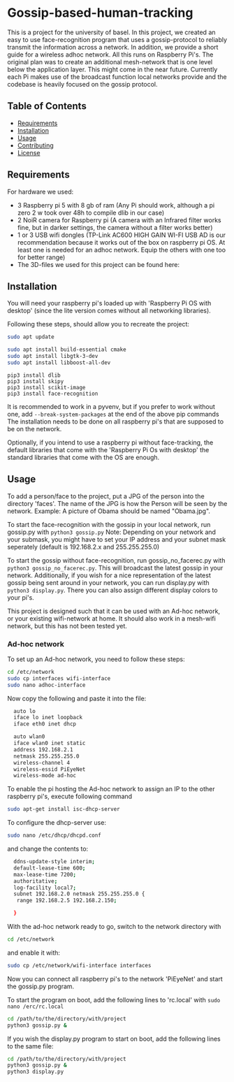 # Gossip-based-human-tracking

This is a project for the university of basel. In this project, we created an easy to use face-recognition program that uses a gossip-protocol to reliably transmit the information across a network. In addition, we provide a short guide for a wireless adhoc network. All this runs on Raspberry Pi's. The original plan was to create an additional mesh-network that is one level below the application layer. This might come in the near future. Currently each Pi makes use of the broadcast function local networks provide and the codebase is heavily focused on the gossip protocol. 

## Table of Contents
- [Requirements](#requirements)
- [Installation](#installation)
- [Usage](#usage)
- [Contributing](#contributing)
- [License](#license)

## Requirements

For hardware we used: 
- 3 Raspberry pi 5 with 8 gb of ram (Any Pi should work, although a pi zero 2 w took over 48h to compile dlib in our case)
- 2 NoiR camera for Raspberry pi (A camera with an Infrared filter works fine, but in darker settings, the camera without a filter works better)
- 1 or 3 USB wifi dongles (TP-Link AC600 HIGH GAIN WI-FI USB AD is our recommendation because it works out of the box on raspberry pi OS. At least one is needed for an adhoc network. Equip the others with one too for better range)
- The 3D-files we used for this project can be found here:

## Installation

You will need your raspberry pi's loaded up with 'Raspberry Pi OS with desktop' (since the lite version comes without all networking libraries).

Following these steps, should allow you to recreate the project:

```bash
sudo apt update
```
```bash
sudo apt install build-essential cmake
sudo apt install libgtk-3-dev
sudo apt install libboost-all-dev
```
```
pip3 install dlib
pip3 install skipy
pip3 install scikit-image
pip3 install face-recognition
```
It is recommended to work in a pyvenv, but if you prefer to work without one, add ``` --break-system-packages ``` at the end of the above pip commands
The installation needs to be done on all raspberry pi's that are supposed to be on the network.

Optionally, if you intend to use a raspberry pi without face-tracking, the default libraries that come with the 'Raspberry Pi Os with desktop' the standard libraries that come with the OS are enough.

## Usage

To add a person/face to the project, put a JPG of the person into the directory 'faces'. The name of the JPG is how the Person will be seen by the network. 
Example: A picture of Obama should be named "Obama.jpg".

To start the face-recognition with the gossip in your local network, run gossip.py with ```python3 gossip.py```
Note: Depending on your network and your submask, you might have to set your IP address and your subnet mask seperately (default is 192.168.2.x and 255.255.255.0)

To start the gossip without face-recognition, run gossip_no_facerec.py with ```python3 gossip_no_facerec.py```. This will broadcast the latest gossip in your network.
Additionally, if you wish for a nice representation of the latest gossip being sent around in your network, you can run display.py with ```python3 display.py```. 
There you can also assign different display colors to your pi's.

This project is designed such that it can be used with an Ad-hoc network, or your existing wifi-network at home. It should also work in a mesh-wifi network, but this has not been tested yet. 

### Ad-hoc network
To set up an Ad-hoc network, you need to follow these steps:
```bash
cd /etc/network
sudo cp interfaces wifi-interface
sudo nano adhoc-interface
```
Now copy the following and paste it into the file:
```bash
  auto lo
  iface lo inet loopback
  iface eth0 inet dhcp

  auto wlan0
  iface wlan0 inet static
  address 192.168.2.1
  netmask 255.255.255.0
  wireless-channel 4
  wireless-essid PiEyeNet
  wireless-mode ad-hoc
```
To enable the pi hosting the Ad-hoc network to assign an IP to the other raspberry pi's, execute following command
```bash
sudo apt-get install isc-dhcp-server
```
To configure the dhcp-server use:
```bash
sudo nano /etc/dhcp/dhcpd.conf
```
and change the contents to:
```bash
  ddns-update-style interim;
  default-lease-time 600;
  max-lease-time 7200;
  authoritative;
  log-facility local7;
  subnet 192.168.2.0 netmask 255.255.255.0 {
   range 192.168.2.5 192.168.2.150;

  }
```
With the ad-hoc network ready to go, switch to the network directory with
```bash
cd /etc/network
```
and enable it with:
```bash
sudo cp /etc/network/wifi-interface interfaces
```

Now you can connect all raspberry pi's to the network 'PiEyeNet' and start the gossip.py program.

To start the program on boot, add the following lines to 'rc.local' with ```sudo nano /erc/rc.local```

```bash
cd /path/to/the/directory/with/project
python3 gossip.py &
```
If you wish the display.py program to start on boot, add the following lines to the same file:

```bash
cd /path/to/the/directory/with/project
python3 gossip.py &
python3 display.py
```
